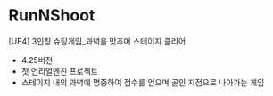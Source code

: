 # RunNShoot
[UE4] 3인칭 슈팅게임_과녁을 맞추며 스테이지 클리어
- 4.25버전
- 첫 언리얼엔진 프로젝트
- 스테이지 내의 과녁에 명중하여 점수를 얻으며 골인 지점으로 나아가는 게임

